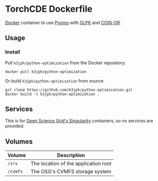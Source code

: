 # TorchCDE Dockerfile

[Docker](http://docker.com) container to use [Pyomo](http://www.pyomo.org/) with
[GLPK](https://www.gnu.org/software/glpk/) and [COIN-OR](https://www.coin-or.org/).

## Usage

### Install

Pull `k3jph/python-optimization` from the Docker repository:

    docker pull k3jph/python-optimization

Or build `k3jph/python-optimization` from source:

    git clone https://github.com/k3jph/python-optimization.git
    docker build -t k3jph/python-optimization .

## Services

This is for [Open Science Grid's Singularity](https://support.opensciencegrid.org/support/solutions/articles/12000024676-docker-and-singularity-containers) containers, so no services
are provided.


## Volumes

Volume          | Description
----------------|-------------
`/srv`          | The location of the application root
`/cvmfs`        | The OSG's CVMFS storage system